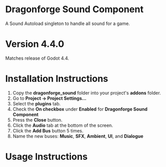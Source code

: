 # Dragonforge Sound Component
A Sound Autoload singleton to handle all sound for a game.
# Version 4.4.0
Matches release of Godot 4.4.
# Installation Instructions
1. Copy the **dragonforge_sound** folder into your project's **addons** folder.
2. Go to **Project -> Project Settings...**
3. Select the **plugins** tab.
4. Check the **On checkbox** under **Enabled** for **Dragonforge Sound Component**
5. Press the **Close** button.
6. Click the **Audio** tab at the bottom of the screen.
7. Click the **Add Bus** button 5 times.
8. Name the new buses: **Music**, **SFX**, **Ambient**, **UI**, and **Dialogue**
# Usage Instructions
